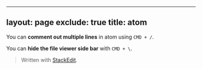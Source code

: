 
---
layout: page
exclude: true
title: atom
---
You can **comment out multiple lines** in atom using `CMD + /`.

You can **hide the file viewer side bar** with `CMD + \`.
> Written with [StackEdit](https://stackedit.io/).
<!--stackedit_data:
eyJoaXN0b3J5IjpbNzk4MzQ2NzU0XX0=
-->